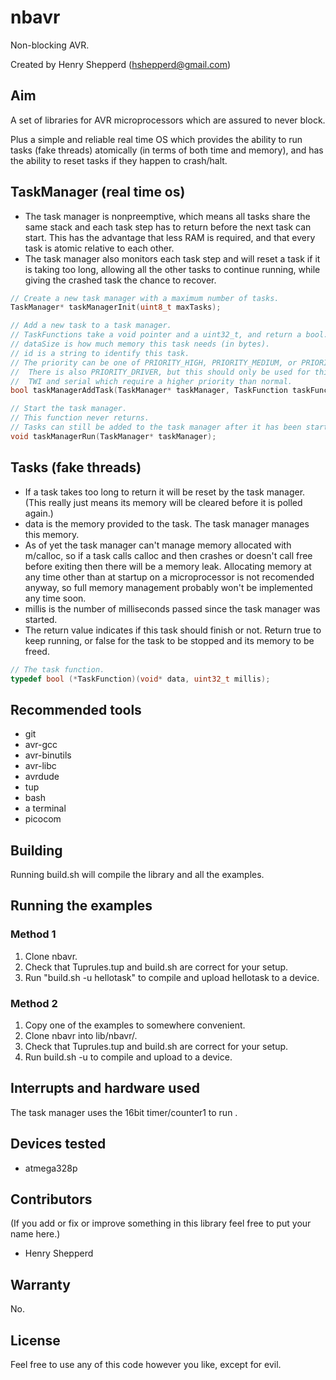 # nbavr

Non-blocking AVR.

Created by Henry Shepperd (hshepperd@gmail.com)

## Aim
A set of libraries for AVR microprocessors which are assured to never block.

Plus a simple and reliable real time OS which provides the ability to run tasks (fake threads) atomically (in terms of both time and memory), and has the ability to reset tasks if they happen to crash/halt.

## TaskManager (real time os)
* The task manager is nonpreemptive, which means all tasks share the same stack and each task step has to return before the next task can start. This has the advantage that less RAM is required, and that every task is atomic relative to each other.
* The task manager also monitors each task step and will reset a task if it is taking too long, allowing all the other tasks to continue running, while giving the crashed task the chance to recover.

```c
// Create a new task manager with a maximum number of tasks.
TaskManager* taskManagerInit(uint8_t maxTasks);
```
```c
// Add a new task to a task manager.
// TaskFunctions take a void pointer and a uint32_t, and return a bool.
// dataSize is how much memory this task needs (in bytes).
// id is a string to identify this task.
// The priority can be one of PRIORITY_HIGH, PRIORITY_MEDIUM, or PRIORITY_LOW.
//  There is also PRIORITY_DRIVER, but this should only be used for things like
//  TWI and serial which require a higher priority than normal.
bool taskManagerAddTask(TaskManager* taskManager, TaskFunction taskFunction, uint16_t dataSize, const char* id, TaskPriority priority);
```
```c
// Start the task manager.
// This function never returns.
// Tasks can still be added to the task manager after it has been started
void taskManagerRun(TaskManager* taskManager);
```

## Tasks (fake threads)
* If a task takes too long to return it will be reset by the task manager. (This really just means its memory will be cleared before it is polled again.)
* data is the memory provided to the task. The task manager manages this memory.
* As of yet the task manager can't manage memory allocated with m/calloc, so if a task calls calloc and then crashes or doesn't call free before exiting then there will be a memory leak. Allocating memory at any time other than at startup on a microprocessor is not recomended anyway, so full memory management probably won't be implemented any time soon.
* millis is the number of milliseconds passed since the task manager was started.
* The return value indicates if this task should finish or not. Return true to keep running, or false for the task to be stopped and its memory to be freed.

```c
// The task function.
typedef bool (*TaskFunction)(void* data, uint32_t millis);
```

## Recommended tools
* git
* avr-gcc
* avr-binutils
* avr-libc
* avrdude
* tup
* bash
* a terminal
* picocom

## Building
Running build.sh will compile the library and all the examples.

## Running the examples

### Method 1
1. Clone nbavr.
2. Check that Tuprules.tup and build.sh are correct for your setup.
3. Run "build.sh -u hellotask" to compile and upload hellotask to a device.

### Method 2
1. Copy one of the examples to somewhere convenient.
2. Clone nbavr into lib/nbavr/.
3. Check that Tuprules.tup and build.sh are correct for your setup.
4. Run build.sh -u to compile and upload to a device.

## Interrupts and hardware used
The task manager uses the 16bit timer/counter1 to run .

## Devices tested
* atmega328p

## Contributors
(If you add or fix or improve something in this library feel free to put your name here.)
* Henry Shepperd

## Warranty
No.

## License
Feel free to use any of this code however you like, except for evil.
